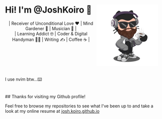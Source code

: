 <header>
<img src="Octocat_Avatar.gif" width="40%" align="right">

<h1 align="left">Hi! I'm @JoshKoiro 👋 </h1>
| Receiver of Unconditional Love ❤️ | Mind Gardener 🌱 | Musician 🎹 |
<br>
| Learning Addict 🤓 | Coder & Digital Handyman 👨‍💻 | Writing ✍️ | Coffee ☕ |
</header>
<br><br><br>
I use nvim btw...⌨️
<br><br><br>
## Thanks for visiting my Github profile!

Feel free to browse my repositories to see what I've been up to and take a look at my online resume at [josh.koiro.github.io](https://joshkoiro.github.io)

<!---
JoshKoiro/JoshKoiro is a ✨ special ✨ repository because its `README.md` (this file) appears on your GitHub profile.
You can click the Preview link to take a look at your changes.
--->
